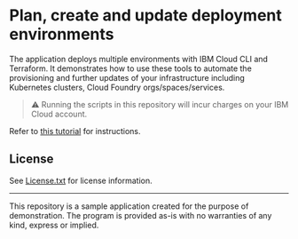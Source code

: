# Plan, create and update deployment environments

The application deploys multiple environments with IBM Cloud CLI and Terraform. It demonstrates how to use these tools to automate the provisioning and further updates of your infrastructure including Kubernetes clusters, Cloud Foundry orgs/spaces/services.

> :warning: Running the scripts in this repository will incur charges on your IBM Cloud account.

Refer to [this tutorial](https://cloud.ibm.com/docs/solution-tutorials?topic=solution-tutorials-plan-create-update-deployments) for instructions.

## License

See [License.txt](License.txt) for license information.

---

This repository is a sample application created for the purpose of demonstration. The program is provided as-is with no warranties of any kind, express or implied.
